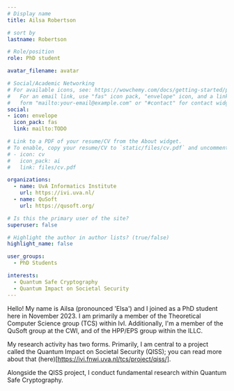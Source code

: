 ```yaml
---
# Display name
title: Ailsa Robertson

# sort by 
lastname: Robertson

# Role/position
role: PhD student

avatar_filename: avatar

# Social/Academic Networking
# For available icons, see: https://wowchemy.com/docs/getting-started/page-builder/#icons
#   For an email link, use "fas" icon pack, "envelope" icon, and a link in the
#   form "mailto:your-email@example.com" or "#contact" for contact widget.
social:
- icon: envelope
  icon_pack: fas
  link: mailto:TODO

# Link to a PDF of your resume/CV from the About widget.
# To enable, copy your resume/CV to `static/files/cv.pdf` and uncomment the lines below.
# - icon: cv
#   icon_pack: ai
#   link: files/cv.pdf

organizations:
  - name: UvA Informatics Institute
    url: https://ivi.uva.nl/
  - name: QuSoft
    url: https://qusoft.org/

# Is this the primary user of the site?
superuser: false

# Highlight the author in author lists? (true/false)
highlight_name: false

user_groups:
  - PhD Students

interests:
  - Quantum Safe Cryptography
  - Quantum Impact on Societal Security
---
```

Hello! My name is Ailsa (pronounced 'Elsa') and I joined as a PhD student here in November 2023. I am primarily a member of the Theoretical Computer Science group (TCS) within IvI. Additionally, I'm a member of the QuSoft group at the CWI, and of the HPP/EPS group within the ILLC.

My research activity has two forms. Primarily, I am central to a project called the Quantum Impact on Societal Security (QISS); you can read more about that (here)[https://ivi.fnwi.uva.nl/tcs/project/qiss/].

Alongside the QISS project, I conduct fundamental research within Quantum Safe Cryptography.
